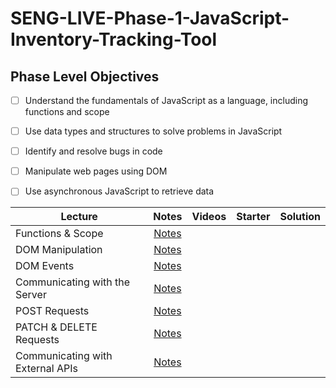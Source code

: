 # SENG-LIVE-Phase-1-JavaScript-Inventory-Tracking-Tool
## Phase Level Objectives
- [ ] Understand the fundamentals of JavaScript as a language, including functions and scope
- [ ] Use data types and structures to solve problems in JavaScript
- [ ] Identify and resolve bugs in code
- [ ] Manipulate web pages using DOM
- [ ] Use asynchronous JavaScript to retrieve data


| Lecture                          	| Notes 	| Videos 	| Starter 	| Solution 	|
|----------------------------------	|:-----:	|--------	|---------	|----------	|
| Functions & Scope                	|   [Notes](https://docs.google.com/document/d/1gkxGUTeZe81qdoW0LjuoXGfvhY_MW2EzmZN697rtzGk/edit#heading=h.soz4ebo9uzul)    	|        	|         	|          	|
| DOM Manipulation                 	|   [Notes](https://docs.google.com/document/d/1gkxGUTeZe81qdoW0LjuoXGfvhY_MW2EzmZN697rtzGk/edit#heading=h.8ri6onkucacc)    	|        	|         	|          	|
| DOM Events                       	|   [Notes](https://docs.google.com/document/d/1gkxGUTeZe81qdoW0LjuoXGfvhY_MW2EzmZN697rtzGk/edit#heading=h.73eosy5rjnty)    	|        	|         	|          	|
| Communicating with the Server    	|   [Notes](https://docs.google.com/document/d/1gkxGUTeZe81qdoW0LjuoXGfvhY_MW2EzmZN697rtzGk/edit#heading=h.p27zzwnkzvqd)    	|        	|         	|          	|
| POST Requests                    	|   [Notes](https://docs.google.com/document/d/1gkxGUTeZe81qdoW0LjuoXGfvhY_MW2EzmZN697rtzGk/edit#heading=h.46h3lncuuy9k)    	|        	|         	|          	|
| PATCH & DELETE Requests          	|   [Notes](https://docs.google.com/document/d/1gkxGUTeZe81qdoW0LjuoXGfvhY_MW2EzmZN697rtzGk/edit#heading=h.p1ulseiudtul)    	|        	|         	|          	|
| Communicating with External APIs 	|   [Notes](https://docs.google.com/document/d/1gkxGUTeZe81qdoW0LjuoXGfvhY_MW2EzmZN697rtzGk/edit#heading=h.77hixjtrcsyn)    	|        	|         	|          	|